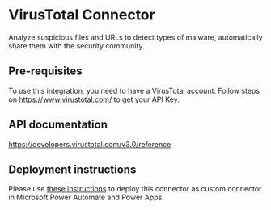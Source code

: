     
# VirusTotal Connector

Analyze suspicious files and URLs to detect types of malware, automatically share them with the security community.

## Pre-requisites
To use this integration, you need to have a VirusTotal account. Follow steps on https://www.virustotal.com/ to get your API Key.

## API documentation
https://developers.virustotal.com/v3.0/reference

## Deployment instructions
Please use [these instructions](https://docs.microsoft.com/en-us/connectors/custom-connectors/paconn-cli) to deploy this connector as custom connector in Microsoft Power Automate and Power Apps.
